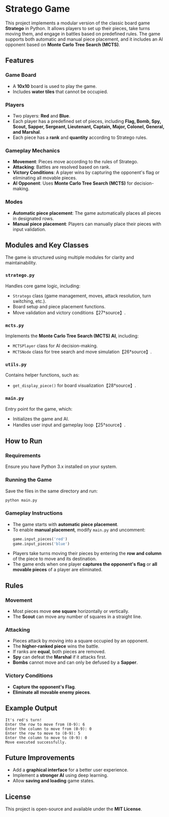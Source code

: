 # Stratego Game

This project implements a modular version of the classic board game **Stratego** in Python. It allows players to set up their pieces, take turns moving them, and engage in battles based on predefined rules. The game supports both automatic and manual piece placement, and it includes an AI opponent based on **Monte Carlo Tree Search (MCTS)**.

## Features

### Game Board
- A **10x10** board is used to play the game.
- Includes **water tiles** that cannot be occupied.

### Players
- Two players: **Red** and **Blue**.
- Each player has a predefined set of pieces, including **Flag, Bomb, Spy, Scout, Sapper, Sergeant, Lieutenant, Captain, Major, Colonel, General, and Marshal**.
- Each piece has a **rank** and **quantity** according to Stratego rules.

### Gameplay Mechanics
- **Movement**: Pieces move according to the rules of Stratego.
- **Attacking**: Battles are resolved based on rank.
- **Victory Conditions**: A player wins by capturing the opponent's flag or eliminating all movable pieces.
- **AI Opponent**: Uses **Monte Carlo Tree Search (MCTS)** for decision-making.

### Modes
- **Automatic piece placement**: The game automatically places all pieces in designated rows.
- **Manual piece placement**: Players can manually place their pieces with input validation.

## Modules and Key Classes

The game is structured using multiple modules for clarity and maintainability.

### `stratego.py`
Handles core game logic, including:
- `Stratego` class (game management, moves, attack resolution, turn switching, etc.).
- Board setup and piece placement functions.
- Move validation and victory conditions【27†source】.

### `mcts.py`
Implements the **Monte Carlo Tree Search (MCTS) AI**, including:
- `MCTSPlayer` class for AI decision-making.
- `MCTSNode` class for tree search and move simulation【26†source】.

### `utils.py`
Contains helper functions, such as:
- `get_display_piece()` for board visualization【28†source】.

### `main.py`
Entry point for the game, which:
- Initializes the game and AI.
- Handles user input and gameplay loop【25†source】.

## How to Run

### Requirements
Ensure you have Python 3.x installed on your system.

### Running the Game
Save the files in the same directory and run:
```bash
python main.py
```

### Gameplay Instructions
- The game starts with **automatic piece placement**.
- To enable **manual placement**, modify `main.py` and uncomment:
  ```python
  game.input_pieces('red')
  game.input_pieces('blue')
  ```
- Players take turns moving their pieces by entering the **row and column** of the piece to move and its destination.
- The game ends when one player **captures the opponent's flag** or **all movable pieces** of a player are eliminated.

## Rules

### Movement
- Most pieces move **one square** horizontally or vertically.
- The **Scout** can move any number of squares in a straight line.

### Attacking
- Pieces attack by moving into a square occupied by an opponent.
- The **higher-ranked piece** wins the battle.
- If ranks are **equal**, both pieces are removed.
- **Spy** can defeat the **Marshal** if it attacks first.
- **Bombs** cannot move and can only be defused by a **Sapper**.

### Victory Conditions
- **Capture the opponent's Flag**.
- **Eliminate all movable enemy pieces**.

## Example Output
```
It's red's turn!
Enter the row to move from (0-9): 6
Enter the column to move from (0-9): 0
Enter the row to move to (0-9): 5
Enter the column to move to (0-9): 0
Move executed successfully.
```

## Future Improvements
- Add a **graphical interface** for a better user experience.
- Implement a **stronger AI** using deep learning.
- Allow **saving and loading** game states.

## License
This project is open-source and available under the **MIT License**.
